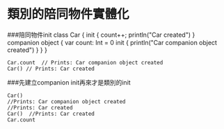 # 類別的陪同物件實體化

###陪同物件init
	class Car {
	            init {
	                count++;
	                println("Car created")
	             }
	            companion object {
	                var count: Int = 0
	                init {
	                    println("Car companion object created")
	                } 
	            }
	}
	
	Car.count  // Prints: Car companion object created
	Car() // Prints: Car created
	
###先建立companion init再來才是類別的init

	Car()
	//Prints: Car companion object created
	//Prints: Car created
	Car()  //Prints: Car created
	Car.count